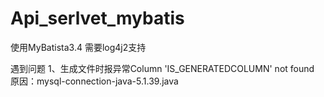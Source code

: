 # Api_serlvet_mybatis

使用MyBatista3.4 需要log4j2支持

遇到问题
1、生成文件时报异常Column 'IS_GENERATEDCOLUMN' not found
原因：mysql-connection-java-5.1.39.java
